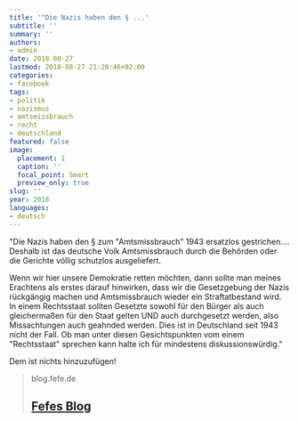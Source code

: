 ```yaml
---
title: '"Die Nazis haben den § ...'
subtitle: ''
summary: ''
authors:
- admin
date: 2018-08-27
lastmod: 2018-08-27 21:20:46+02:00
categories:
- facebook
tags:
- politik
- nazismus
- amtsmissbrauch
- recht
- deutschland
featured: false
image:
  placement: 1
  caption: ''
  focal_point: Smart
  preview_only: true
slug: ''
year: 2018
languages:
- deutsch
---
```


"Die Nazis haben den § zum "Amtsmissbrauch" 1943 ersatzlos gestrichen.... Deshalb ist das deutsche Volk Amtsmissbrauch durch die Behörden oder die Gerichte völlig schutzlos ausgeliefert. 

Wenn wir hier unsere Demokratie retten möchten, dann sollte man meines Erachtens als erstes darauf hinwirken, dass wir die Gesetzgebung der Nazis rückgängig machen und Amtsmissbrauch wieder ein Straftatbestand wird. In einem Rechtsstaat sollten Gesetzte sowohl für den Bürger als auch gleichermaßen für den Staat gelten UND auch durchgesetzt werden, also Missachtungen auch geahnded werden. Dies ist in Deutschland seit 1943 nicht der Fall. Ob man unter diesen Gesichtspunkten vom einem "Rechtsstaat" sprechen kann halte ich für mindestens diskussionswürdig."

Dem ist nichts hinzuzufügen!
> blog.fefe.de
> ## [Fefes Blog](https://blog.fefe.de/?ts=a57adffaDie)
>